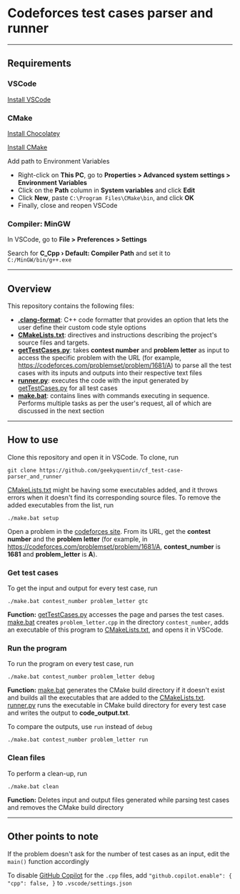 # Codeforces test cases parser and runner

---

## Requirements

### VSCode

[Install VSCode](https://code.visualstudio.com/download)

### CMake

[Install Chocolatey](https://docs.chocolatey.org/en-us/choco/setup)

[Install CMake](https://community.chocolatey.org/packages/cmake)

Add path to Environment Variables

-   Right-click on **This PC**, go to **Properties > Advanced system settings > Environment Variables**
-   Click on the **Path** column in **System variables** and click **Edit**
-   Click **New**, paste `C:\Program Files\CMake\bin`, and click **OK**
-   Finally, close and reopen VSCode

### Compiler: **MinGW**

In VSCode, go to **File > Preferences > Settings**

Search for **C_Cpp › Default: Compiler Path** and set it to `C:/MinGW/bin/g++.exe`

---

## Overview

This repository contains the following files:

-   **[.clang-format](https://github.com/geekyquentin/cf_test-case-parser_and_runner/blob/master/.clang-format)**: C++ code formatter that provides an option that lets the user define their custom code style options
-   **[CMakeLists.txt](https://github.com/geekyquentin/cf_test-case-parser_and_runner/blob/master/CMakeLists.txt)**: directives and instructions describing the project's source files and targets.
-   **[getTestCases.py](https://github.com/geekyquentin/cf_test-case-parser_and_runner/blob/master/getTestCases.py)**: takes **contest number** and **problem letter** as input to access the specific problem with the URL (for example, https://codeforces.com/problemset/problem/1681/A) to parse all the test cases with its inputs and outputs into their respective text files
-   **[runner.py](https://github.com/geekyquentin/cf_test-case-parser_and_runner/blob/master/runner.py)**: executes the code with the input generated by [getTestCases.py](https://github.com/geekyquentin/cf_test-case-parser_and_runner/blob/master/getTestCases.py) for all test cases
-   **[make.bat](https://github.com/geekyquentin/cf_test-case-parser_and_runner/blob/master/make.bat)**: contains lines with commands executing in sequence. Performs multiple tasks as per the user's request, all of which are discussed in the next section

---

## How to use

Clone this repository and open it in VSCode. To clone, run

`git clone https://github.com/geekyquentin/cf_test-case-parser_and_runner`

[CMakeLists.txt](https://github.com/geekyquentin/cf_test-case-parser_and_runner/blob/master/CMakeLists.txt) might be having some executables added, and it throws errors when it doesn't find its corresponding source files. To remove the added executables from the list, run

`./make.bat setup`

Open a problem in the [codeforces site](codeforces.com). From its URL, get the **contest number** and the **problem letter** (for example, in https://codeforces.com/problemset/problem/1681/A, **contest_number** is **1681** and **problem_letter** is **A**).

### Get test cases

To get the input and output for every test case, run

`./make.bat contest_number problem_letter gtc`

**Function:** [getTestCases.py](https://github.com/geekyquentin/cf_test-case-parser_and_runner/blob/master/getTestCases.py) accesses the page and parses the test cases. [make.bat](https://github.com/geekyquentin/cf_test-case-parser_and_runner/blob/master/make.bat) creates `problem_letter.cpp` in the directory `contest_number`, adds an executable of this program to [CMakeLists.txt](https://github.com/geekyquentin/cf_test-case-parser_and_runner/blob/master/CMakeLists.txt), and opens it in VSCode.

### Run the program

To run the program on every test case, run

`./make.bat contest_number problem_letter debug`

**Function:** [make.bat](https://github.com/geekyquentin/cf_test-case-parser_and_runner/blob/master/make.bat) generates the CMake build directory if it doesn't exist and builds all the executables that are added to the [CMakeLists.txt](https://github.com/geekyquentin/cf_test-case-parser_and_runner/blob/master/CMakeLists.txt). [runner.py](https://github.com/geekyquentin/cf_test-case-parser_and_runner/blob/master/runner.py) runs the executable in CMake build directory for every test case and writes the output to **code_output.txt**.

To compare the outputs, use `run` instead of `debug`

`./make.bat contest_number problem_letter run`

### Clean files

To perform a clean-up, run

`./make.bat clean`

**Function:** Deletes input and output files generated while parsing test cases and removes the CMake build directory

---

## Other points to note

If the problem doesn't ask for the number of test cases as an input, edit the `main()` function accordingly

To disable [GitHub Copilot](https://github.com/features/copilot) for the `.cpp` files, add `"github.copilot.enable": { "cpp": false, }` to `.vscode/settings.json`
